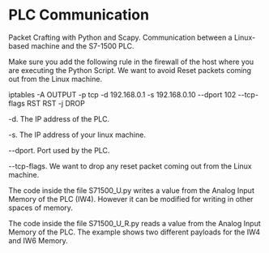 # PLC Communication
Packet Crafting with Python and Scapy. Communication between a Linux-based machine and the S7-1500 PLC.

Make sure you add the following rule in the firewall of the host where you are executing the Python Script. We want to avoid Reset packets coming out from the Linux machine. 

iptables -A OUTPUT -p tcp -d 192.168.0.1 -s 192.168.0.10 --dport 102 --tcp-flags RST RST -j DROP

-d. The IP address of the PLC.

-s. The IP address of your linux machine.

--dport. Port used by the PLC.

--tcp-flags. We want to drop any reset packet coming out from the Linux machine. 


The code inside the file S71500_U.py writes a value from the Analog Input Memory of the PLC (IW4). However it can be modified for writing in other spaces of memory.

The code inside the file S71500_U_R.py reads a value from the Analog Input Memory of the PLC. The example shows two different payloads for the IW4 and IW6 Memory.
